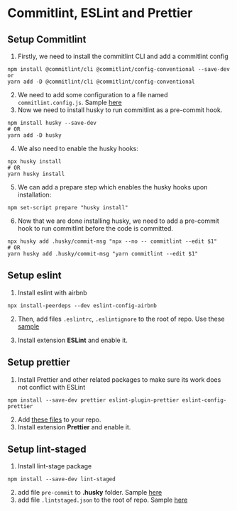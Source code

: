 # Commitlint, ESLint and Prettier

## Setup Commitlint

1. Firstly, we need to install the commitlint CLI and add a commitlint config
```
npm install @commitlint/cli @commitlint/config-conventional --save-dev
or
yarn add -D @commitlint/cli @commitlint/config-conventional
```
2. We need to add some configuration to a file named `commitlint.config.js`. Sample [here](./templates/commitlint)
3. Now we need to install husky to run commitlint as a pre-commit hook.
```
npm install husky --save-dev
# OR
yarn add -D husky
```
4. We also need to enable the husky hooks:
```
npx husky install
# OR
yarn husky install
```
5. We can add a prepare step which enables the husky hooks upon installation:
```
npm set-script prepare "husky install"
```
6. Now that we are done installing husky, we need to add a pre-commit hook to run commitlint before the code is committed.
```
npx husky add .husky/commit-msg "npx --no -- commitlint --edit $1"
# OR
yarn husky add .husky/commit-msg "yarn commitlint --edit $1"
```

## Setup eslint
1. Install eslint with airbnb
```
npx install-peerdeps --dev eslint-config-airbnb
```
2. Then, add files `.eslintrc`, `.eslintignore` to the root of repo. Use these [sample](./templates/eslint)

3. Install extension **ESLint** and enable it.

## Setup prettier
1. Install Prettier and other related packages to make sure its work does not conflict with ESLint
```
npm install --save-dev prettier eslint-plugin-prettier eslint-config-prettier
```
2. Add [these files](./templates/prettier) to your repo.
3. Install extension **Prettier** and enable it.

## Setup lint-staged
1. Install lint-stage package
```
npm install --save-dev lint-staged
```
2. add file `pre-commit` to **.husky** folder. Sample [here](./templates/lint-staged)
3. add file `.lintstaged.json` to the root of repo. Sample [here](./templates/lint-staged)